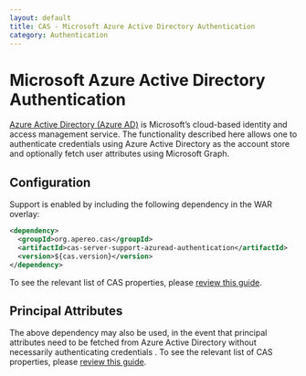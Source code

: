 ```yaml
---
layout: default
title: CAS - Microsoft Azure Active Directory Authentication
category: Authentication
---
```


# Microsoft Azure Active Directory Authentication

[Azure Active Directory (Azure AD)](https://docs.microsoft.com/en-us/azure/active-directory/fundamentals/active-directory-whatis) is Microsoft’s cloud-based identity and access management service. The functionality described here allows one to authenticate credentials using 
Azure Active Directory as the account store and optionally fetch user attributes using Microsoft Graph. 

## Configuration

Support is enabled by including the following dependency in the WAR overlay:

```xml
<dependency>
  <groupId>org.apereo.cas</groupId>
  <artifactId>cas-server-support-azuread-authentication</artifactId>
  <version>${cas.version}</version>
</dependency>
```

To see the relevant list of CAS properties, 
please [review this guide](../configuration/Configuration-Properties.html#microsoft-azure-active-directory).

## Principal Attributes

The above dependency may also be used, in the event that principal attributes need to be fetched from Azure Active Directory without 
necessarily authenticating credentials . To see the relevant list of CAS properties, please [review this guide](../configuration/Configuration-Properties.html#microsoft-azure-active-directory).
